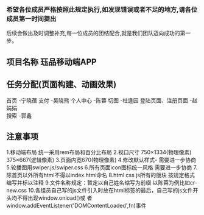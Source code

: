 ﻿

### 希望各位成员严格按照此规定执行,如发现错误或者不足的地方,请各位成员第一时间提出
  后续会做出及时调整补充,每一位成员的团结配合,就是我们团队迈向成功的第一步。

## 项目名称  珏品移动端APP
## 任务分配(页面构建、动画效果)
  
  首页                                                   -宁晓蓓
  支付                                                   -吴晓熊
  个人中心               				 -陈蓉
  切图                                                   -杜逢园
  登陆页面、注册页面  					 -赵娟娟     
  搜索                                                   -郭鑫

## 注意事项
  1.移动端布局 统一采用rem布局和百分比布局 
  2.视口尺寸 750×1334(物理像素) 375×667(逻辑像素) 
  3.页面内宽670(物理像素) 
  4.修改默认样式- 需要进一步协商
  5.轮播图用swiper.js/swiper.css
  6.所有页面icon图标统一风格 需要进一步协商
  7.除首页以外所有html不得以index.html命名
  8.html css js所有的版块 按规定格式编写并标以注释
  9.文件名称规定：暂定以自己姓名缩写为前缀 以陈蓉为例比如cr-new.css
  10.各组员自己写的js文件引入时放在html标签的最后，自己写的js文件开头均不得出现window.onload()或
者window.addEventListener('DOMContentLoaded',fn)事件
